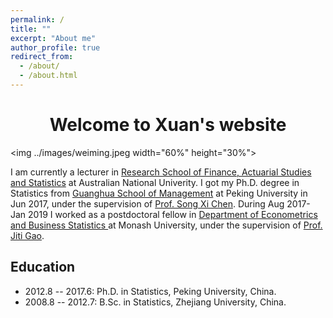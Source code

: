 ```yaml
---
permalink: /
title: ""
excerpt: "About me"
author_profile: true
redirect_from: 
  - /about/
  - /about.html
---
```

<h1 align="center"> Welcome to Xuan's website </h1>

<img ../images/weiming.jpeg  width="60%" height="30%">

I am currently a lecturer in [Research School of Finance, Actuarial Studies and Statistics](https://rsfas.anu.edu.au/) at Australian National Univerity. I got my Ph.D. degree in Statistics from [Guanghua School of Management](http://www.gsm.pku.edu.cn/) at Peking University in Jun 2017, under the supervision of [Prof. Song Xi Chen](https://www.songxichen.com/). During Aug 2017- Jan 2019 I worked as a postdoctoral fellow in [Department of Econometrics and Business Statistics ](https://www.monash.edu/business/econometrics-and-business-statistics) at Monash University, under the supervision of [Prof. Jiti Gao](https://users.monash.edu/~jgao/). 

**Education**
------
- 2012.8 -- 2017.6: Ph.D. in Statistics, Peking University, China. 
- 2008.8 -- 2012.7: B.Sc. in Statistics, Zhejiang University, China.

